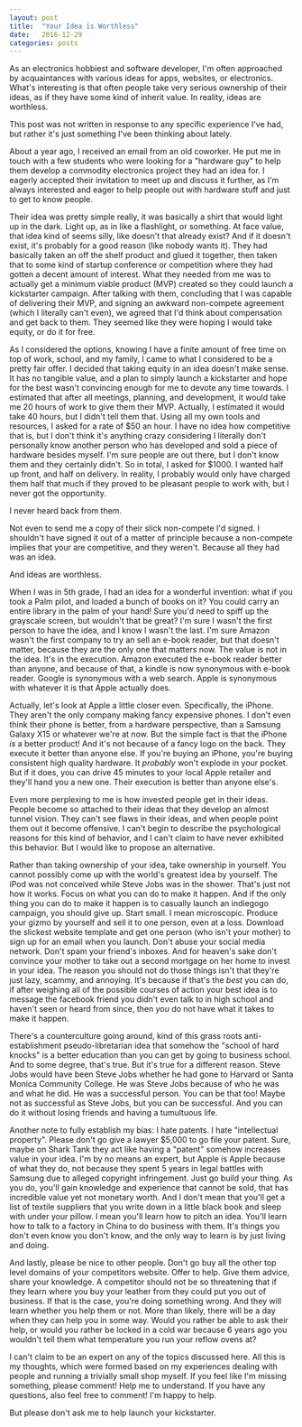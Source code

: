 ```yaml
---
layout: post
title:  "Your Idea is Worthless"
date:   2016-12-29
categories: posts
---
```



As an electronics hobbiest and software developer, I'm often approached by acquaintances with various ideas for apps, websites, or electronics. What's interesting is that often people take very serious ownership of their ideas, as if they have some kind of inherit value. In reality, ideas are worthless.

This post was not written in response to any specific experience I've had, but rather it's just something I've been thinking about lately.

About a year ago, I received an email from an old coworker. He put me in touch with a few students who were looking for a "hardware guy" to help them develop a commodity electronics project they had an idea for. I eagerly accepted their invitation to meet up and discuss it further, as I'm always interested and eager to help people out with hardware stuff and just to get to know people.

Their idea was pretty simple really, it was basically a shirt that would light up in the dark. Light up, as in like a flashlight, or something. At face value, that idea kind of seems silly, like doesn't that already exist? And if it doesn't exist, it's probably for a good reason (like nobody wants it). They had basically taken an off the shelf product and glued it together, then taken that to some kind of startup conference or competition where they had gotten a decent amount of interest. What they needed from me was to actually get a minimum viable product (MVP) created so they could launch a kickstarter campaign. After talking with them, concluding that I was capable of delivering their MVP, and signing an awkward non-compete agreement (which I literally can't even), we agreed that I'd think about compensation and get back to them. They seemed like they were hoping I would take equity, or do it for free.

As I considered the options, knowing I have a finite amount of free time on top of work, school, and my family, I came to what I considered to be a pretty fair offer. I decided that taking equity in an idea doesn't make sense. It has no tangible value, and a plan to simply launch a kickstarter and hope for the best wasn't convincing enough for me to devote any time towards. I estimated that after all meetings, planning, and development, it would take me 20 hours of work to give them their MVP. Actually, I estimated it would take 40 hours, but I didn't tell them that. Using all my own tools and resources, I asked for a rate of $50 an hour. I have no idea how competitive that is, but I don't think it's anything crazy considering I literally don't personally know another person who has developed and sold a piece of hardware besides myself. I'm sure people are out there, but I don't know them and they certainly didn't. So in total, I asked for $1000. I wanted half up front, and half on delivery. In reality, I probably would only have charged them half that much if they proved to be pleasant people to work with, but I never got the opportunity.

I never heard back from them.

Not even to send me a copy of their slick non-compete I'd signed. I shouldn't have signed it out of a matter of principle because a non-compete implies that your are competitive, and they weren't. Because all they had was an idea.

And ideas are worthless.

When I was in 5th grade, I had an idea for a wonderful invention: what if you took a Palm pilot, and loaded a bunch of books on it? You could carry an entire library in the palm of your hand! Sure you'd need to spiff up the grayscale screen, but wouldn't that be great? I'm sure I wasn't the first person to have the idea, and I know I wasn't the last. I'm sure Amazon wasn't the first company to try an sell an e-book reader, but that doesn't matter, because they are the only one that matters now. The value is not in the idea. It's in the execution. Amazon executed the e-book reader better than anyone, and because of that, a kindle is now synonymous with e-book reader. Google is synonymous with a web search. Apple is synonymous with whatever it is that Apple actually does.

Actually, let's look at Apple a little closer even. Specifically, the iPhone. They aren't the only company making fancy expensive phones. I don't even think their phone is better, from a hardware perspective, than a Samsung Galaxy X15 or whatever we're at now. But the simple fact is that the iPhone _is_ a better product! And it's not because of a fancy logo on the back. They execute it better than anyone else. If you're buying an iPhone, you're buying consistent high quality hardware. It _probably_ won't explode in your pocket. But if it does, you can drive 45 minutes to your local Apple retailer and they'll hand you a new one. Their execution is better than anyone else's.

Even more perplexing to me is how invested people get in their ideas. People become so attached to their ideas that they develop an almost tunnel vision. They can't see flaws in their ideas, and when people point them out it become offensive. I can't begin to describe the psychological reasons for this kind of behavior, and I can't claim to have never exhibited this behavior. But I would like to propose an alternative.

Rather than taking ownership of your idea, take ownership in yourself. You cannot possibly come up with the world's greatest idea by yourself. The iPod was not conceived while Steve Jobs was in the shower. That's just not how it works. Focus on what you can do to make it happen. And if the only thing you can do to make it happen is to casually launch an indiegogo campaign, you should give up. Start small. I mean microscopic. Produce your gizmo by yourself and sell it to one person, even at a loss. Download the slickest website template and get one person (who isn't your mother) to sign up for an email when you launch. Don't abuse your social media network. Don't spam your friend's inboxes. And for heaven's sake don't convince your mother to take out a second mortgage on her home to invest in your idea. The reason you should not do those things isn't that they're just lazy, scammy, and annoying. It's because if that's the _best_ you can do, if after weighing all of the possible courses of action your best idea is to message the facebook friend you didn't even talk to in high school and haven't seen or heard from since, then _you_ do not have what it takes to make it happen.

There's a counterculture going around, kind of this grass roots anti-establishment pseudo-libretarian idea that somehow the "school of hard knocks" is a better education than you can get by going to business school. And to some degree, that's true. But it's true for a different reason. Steve Jobs would have been Steve Jobs whether he had gone to Harvard or Santa Monica Community College. He was Steve Jobs because of who he was and what he did. He was a successful person. You can be that too! Maybe not as successful as Steve Jobs, but you can be successful. And you can do it without losing friends and having a tumultuous life.

Another note to fully establish my bias: I hate patents. I hate "intellectual property". Please don't go give a lawyer $5,000 to go file your patent. Sure, maybe on Shark Tank they act like having a "patent" somehow increases value in your idea. I'm by no means an expert, but Apple is Apple because of what they do, not because they spent 5 years in legal battles with Samsung due to alleged copyright infringement. Just go build your thing. As you do, you'll gain knowledge and experience that cannot be sold, that has incredible value yet not monetary worth. And I don't mean that you'll get a list of textile suppliers that you write down in a little black book and sleep with under your pillow. I mean you'll learn how to pitch an idea. You'll learn how to talk to a factory in China to do business with them. It's things you don't even know you don't know, and the only way to learn is by just living and doing.

And lastly, please be nice to other people. Don't go buy all the other top level domains of your competitors website. Offer to help. Give them advice, share your knowledge. A competitor should not be so threatening that if they learn where you buy your leather from they could put you out of business. If that is the case, you're doing something wrong. And they will learn whether you help them or not. More than likely, there will be a day when they can help you in some way. Would you rather be able to ask their help, or would you rather be locked in a cold war because 6 years ago you wouldn't tell them what temperature you run your reflow ovens at?

I can't claim to be an expert on any of the topics discussed here. All this is my thoughts, which were formed based on my experiences dealing with people and running a trivially small shop myself. If you feel like I'm missing something, please comment! Help me to understand. If you have any questions, also feel free to comment! I'm happy to help.

But please don't ask me to help launch your kickstarter.
